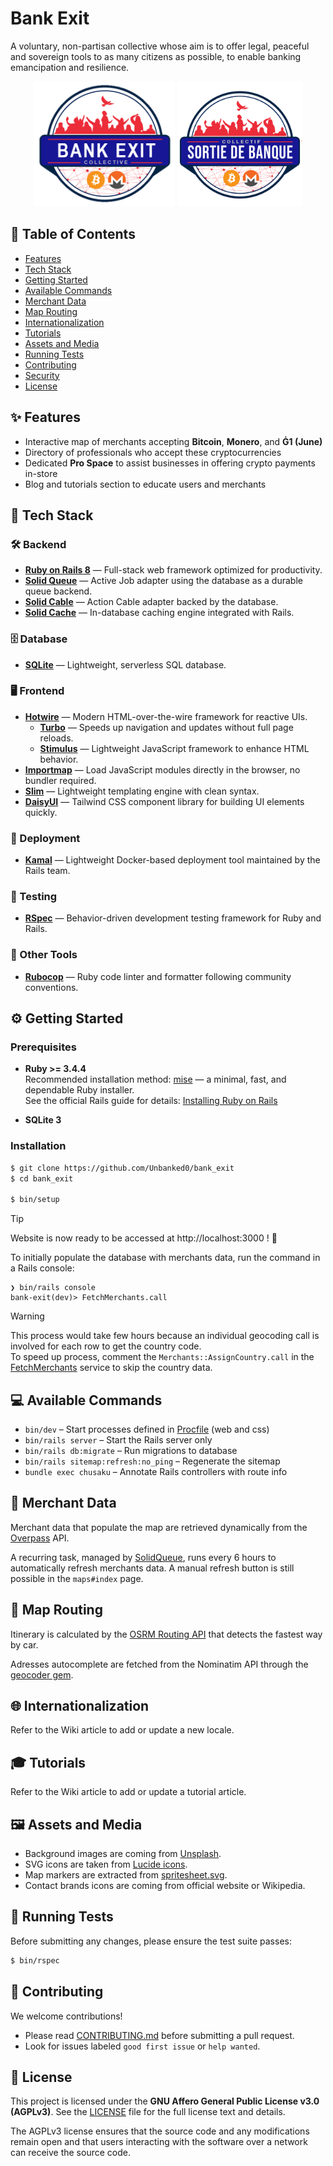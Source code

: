 # Bank Exit

A voluntary, non-partisan collective whose aim is to offer legal, peaceful and sovereign tools to as many citizens as possible, to enable banking emancipation and resilience.

<p align="center">
  <img src="app/assets/images/logo_EN.png" width="auto" height="200" alt="Bank Exit logo">
  <img src="app/assets/images/logo.png" width="200" height="200" alt="Logo Sortie de Banque">
</p>

## 📌 Table of Contents

- [Features](#-features)
- [Tech Stack](#-tech-stack)
- [Getting Started](#-getting-started)
- [Available Commands](#-available-commands)
- [Merchant Data](#-merchant-data)
- [Map Routing](#-map-routing)
- [Internationalization](#-internationalization)
- [Tutorials](#-tutorials)
- [Assets and Media](#-assets-and-medias)
- [Running Tests](#-running-tests)
- [Contributing](#-contributing)
- [Security](#-security)
- [License](#-license)

## ✨ Features

- Interactive map of merchants accepting **Bitcoin**, **Monero**, and **Ġ1 (June)**
- Directory of professionals who accept these cryptocurrencies
- Dedicated **Pro Space** to assist businesses in offering crypto payments in-store
- Blog and tutorials section to educate users and merchants

## 🧰 Tech Stack

### 🛠️ Backend

- [**Ruby on Rails 8**](https://rubyonrails.org/) — Full-stack web framework optimized for productivity.
- [**Solid Queue**](https://github.com/rails/solid_queue) — Active Job adapter using the database as a durable queue backend.
- [**Solid Cable**](https://github.com/rails/solid_cable) — Action Cable adapter backed by the database.
- [**Solid Cache**](https://github.com/rails/solid_cache) — In-database caching engine integrated with Rails.

### 🗄️ Database

- [**SQLite**](https://www.sqlite.org/index.html) — Lightweight, serverless SQL database.

### 🖥️ Frontend

- [**Hotwire**](https://hotwired.dev/) — Modern HTML-over-the-wire framework for reactive UIs.
  - [**Turbo**](https://turbo.hotwired.dev/) — Speeds up navigation and updates without full page reloads.
  - [**Stimulus**](https://stimulus.hotwired.dev/) — Lightweight JavaScript framework to enhance HTML behavior.
- [**Importmap**](https://github.com/rails/importmap-rails) — Load JavaScript modules directly in the browser, no bundler required.
- [**Slim**](https://slim-template.github.io/) — Lightweight templating engine with clean syntax.
- [**DaisyUI**](https://daisyui.com/) — Tailwind CSS component library for building UI elements quickly.

### 🚀 Deployment

- [**Kamal**](https://kamal-deploy.org/) — Lightweight Docker-based deployment tool maintained by the Rails team.

### 🧪 Testing

- [**RSpec**](https://rspec.info/) — Behavior-driven development testing framework for Ruby and Rails.

### 🧹 Other Tools

- [**Rubocop**](https://github.com/rubocop/rubocop) — Ruby code linter and formatter following community conventions.

## ⚙️ Getting Started

### Prerequisites

- **Ruby >= 3.4.4**  
  Recommended installation method: [mise](https://mise.jdx.dev/lang/ruby.html) — a minimal, fast, and dependable Ruby installer.  
  See the official Rails guide for details: [Installing Ruby on Rails](https://guides.rubyonrails.org/install_ruby_on_rails.html#installing-ruby)

- **SQLite 3**

### Installation

```bash
$ git clone https://github.com/Unbanked0/bank_exit
$ cd bank_exit

$ bin/setup
```

> [!TIP]
> Website is now ready to be accessed at http://localhost:3000 ! 🎉

To initially populate the database with merchants data, run the command in a Rails console:

```
❯ bin/rails console
bank-exit(dev)> FetchMerchants.call
```

> [!WARNING]
> This process would take few hours because an individual geocoding call is involved for each row to get the country code.  
> To speed up process, comment the `Merchants::AssignCountry.call` in the [FetchMerchants](app/services/fetch_merchants.rb) service to skip the country data.

## 💻 Available Commands

- `bin/dev` – Start processes defined in [Procfile](Procfile) (web and css)
- `bin/rails server` – Start the Rails server only
- `bin/rails db:migrate` – Run migrations to database
- `bin/rails sitemap:refresh:no_ping` – Regenerate the sitemap
- `bundle exec chusaku` – Annotate Rails controllers with route info

## 🏪 Merchant Data

Merchant data that populate the map are retrieved dynamically from the [Overpass](https://overpass-turbo.eu/) API.

A recurring task, managed by [SolidQueue](https://github.com/rails/solid_queue#recurring-tasks), runs every 6 hours to automatically refresh merchants data.
A manual refresh button is still possible in the `maps#index` page.

## 🧭 Map Routing

Itinerary is calculated by the [OSRM Routing API](https://project-osrm.org/docs/v5.5.1/api) that detects the fastest way by car.

Adresses autocomplete are fetched from the Nominatim API through the [geocoder gem](https://github.com/alexreisner/geocoder).

## 🌐 Internationalization

Refer to the Wiki article to add or update a new locale.

## 🎓 Tutorials

Refer to the Wiki article to add or update a tutorial article.

## 🖼️ Assets and Media

- Background images are coming from [Unsplash](https://unsplash.com).
- SVG icons are taken from [Lucide icons](https://lucide.dev).
- Map markers are extracted from [spritesheet.svg](public/map/spritesheet.svg).
- Contact brands icons are coming from official website or Wikipedia.

## 🧪 Running Tests

Before submitting any changes, please ensure the test suite passes:

```bash
$ bin/rspec
```

## 🤝 Contributing

We welcome contributions!

- Please read [CONTRIBUTING.md](CONTRIBUTING.md) before submitting a pull request.
- Look for issues labeled `good first issue` or `help wanted`.

## 📄 License

This project is licensed under the **GNU Affero General Public License v3.0 (AGPLv3)**.
See the [LICENSE](LICENSE) file for the full license text and details.

The AGPLv3 license ensures that the source code and any modifications remain open and that users interacting with the software over a network can receive the source code.
